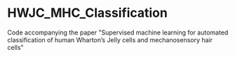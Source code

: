 # HWJC_MHC_Classification
Code accompanying the paper "Supervised machine learning for automated classification of human Wharton’s Jelly cells and mechanosensory hair cells"
